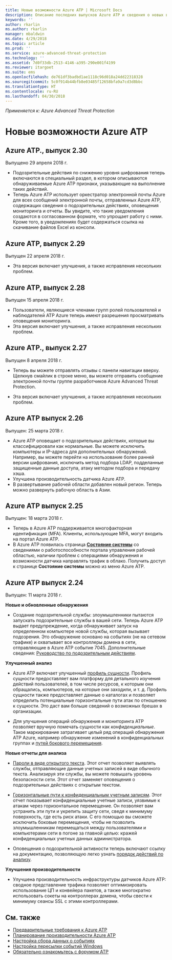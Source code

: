 ```yaml
---
title: Новые возможности Azure ATP | Microsoft Docs
description: Описание последних выпусков Azure ATP и сведения о новых возможностях в каждой версии.
keywords: ''
author: rkarlin
ms.author: rkarlin
manager: mbaldwin
ms.date: 4/29/2018
ms.topic: article
ms.prod: ''
ms.service: azure-advanced-threat-protection
ms.technology: ''
ms.assetid: 7d0f33db-2513-4146-a395-290e001f4199
ms.reviewer: itargoet
ms.suite: ems
ms.openlocfilehash: de761df3badbd1ae1118c96d018a24dd22318328
ms.sourcegitcommit: 5c0f914b44bfb8e03485f12658bfa9a7cd3d8bbc
ms.translationtype: HT
ms.contentlocale: ru-RU
ms.lasthandoff: 04/30/2018
---
```

*Применяется к: Azure Advanced Threat Protection*


# <a name="whats-new-in-azure-atp"></a>Новые возможности Azure ATP 



## <a name="azure-atp-release-230"></a>Azure ATP., выпуск 2.30

Выпущено 29 апреля 2018 г.
 
- Подозрительные действия по снижению уровня шифрования теперь включаются в специальный раздел, в котором описываются обнаруживаемые Azure ATP признаки, указывающие на выполнение таких действий. 
-   Теперь Azure ATP использует оркестратор электронной почты Azure для всех сообщений электронной почты, отправленных Azure ATP, содержащих сведения о подозрительных действиях, оповещения мониторинга и отчеты. Вы увидите, что такие уведомления создаются в согласованном формате, что упрощает работу с ними. Кроме того, в уведомлениях будет содержаться ссылка на скачивание файлов Excel из консоли.
 
 

## <a name="azure-atp-release-229"></a>Azure ATP, выпуск 2.29

Выпущен 22 апреля 2018 г.
 
- Эта версия включает улучшения, а также исправления нескольких проблем. 
 
 
## <a name="azure-atp-release-228"></a>Azure ATP, выпуск 2.28

Выпущен 15 апреля 2018 г.
 
-   Пользователи, являющиеся членами групп ролей пользователей и наблюдателей ATP Azure теперь имеют разрешения просматривать оповещения мониторинга.
- Эта версия включает улучшения, а также исправления нескольких проблем. 


## <a name="azure-atp-release-227"></a>Azure ATP., выпуск 2.27

Выпущен 8 апреля 2018 г.

- Теперь вы можете отправлять отзывы с панели навигации вверху. Щелкнув смайлик в строке меню, вы можете отправить сообщение электронной почты группе разработчиков Azure Advanced Threat Protection.

- Эта версия включает улучшения, а также исправления нескольких проблем. 
 

## <a name="azure-atp-release-226"></a>Azure ATP выпуск 2.26

Выпущен: 25 марта 2018 г.

- Azure ATP оповещает о подозрительных действиях, которые вы классифицировали как нормальные. Вы можете исключить компьютеры и IP-адреса для дополнительных обнаружений. Например, вы можете перейти на использование более ранней версии шифрования, исключить метод подбора LDAP, подделанные защищенные данные доступа, атаку методом подбора и передачу хэша.
-   Улучшена производительность датчика Azure ATP.
-   В развертывание рабочей области добавлен новый регион. Теперь можно развернуть рабочую область в Азии. 


## <a name="azure-atp-release-225"></a>Azure ATP выпуск 2.25

Выпущен: 18 марта 2018 г.

- Теперь в Azure ATP поддерживается многофакторная идентификация (MFA). Клиенты, использующие MFA, могут входить на портал Azure ATP.
- В Azure ATP появилась страница [**Состояние системы**](https://health.atp.azure.com/) со сведениями о работоспособности портала управления рабочей областью, наличии проблем с операциями обнаружения и возможности датчика направлять трафик в облако. Получить доступ к странице **Состояние системы** можно из меню Azure ATP.


## <a name="azure-atp-release-224"></a>Azure ATP выпуск 2.24

Выпущен: 11 марта 2018 г.

**Новые и обновленные обнаружения**
  - Создание подозрительной службы: злоумышленники пытаются запускать подозрительные службы в вашей сети. Теперь Azure ATP выдает предупреждение, когда обнаруживает запуск на определенном компьютере новой службы, которая вызывает подозрения. Это обнаружение основано на событиях (не на сетевом трафике) и охватывает все контроллеры домена в сети, отправляющие в Azure ATP событие 7045. Дополнительные сведения: [Руководство по подозрительным действиям](suspicious-activity-guide.md).

**Улучшенный анализ**
  - Azure ATP включает улучшенный [профиль сущности](entity-profiles.md). Профиль сущности предоставляет вам платформу для детального изучения действий пользователей, в том числе ресурсов, к которым они обращались, компьютеров, на которые они заходили, и т. д. Профиль сущности также предоставляет данные о каталогах и позволяет определить потенциальные горизонтальные пути атак по отношению к сущности. Это даст вам больше сведений о возможных брешах в организации.

  - Для улучшения операций обнаружения и мониторинга ATP позволяет вручную помечать сущности как *конфиденциальные*. Такое маркирование затрагивает целый ряд операций обнаружения ATP Azure, например обнаружение изменений в конфиденциальных группах и [путей бокового перемещения](use-case-lateral-movement-path.md).

**Новые отчеты для анализа**
  - [Пароли в виде открытого текста](reports.md). Этот отчет позволяет выявлять службы, отправляющие данные учетных записей в виде обычного текста. Анализируя эти службы, вы можете повышать уровень безопасности сети. Этот отчет заменяет оповещения о подозрительных действиях с открытым текстом.
  - [Горизонтальные пути к конфиденциальным учетным записям](reports.md). Этот отчет показывает конфиденциальные учетные записи, уязвимые к атакам через горизонтальное перемещение. Он позволяет вам устранить эти пути и укрепить защиту сети, сведя к минимуму поверхность, где есть риск атаки. С его помощью вы сможете исключить боковые перемещения, чтобы не позволить злоумышленникам перемещаться между пользователями и компьютерами сети в погоне за главной целью: кражей конфиденциальных учетных данных администратора.

- Оповещения о подозрительной активности теперь включают ссылку на документацию, позволяющую легко узнать [порядок действий по анализу](suspicious-activity-guide.md). 

**Улучшения производительности**
 -  Улучшена производительность инфраструктуры датчиков Azure ATP: сводное представление трафика позволяет оптимизировать использование ЦП и конвейера пакетов, а также многократно использовать сокеты на контроллерах домена, чтобы свести к минимуму сеансы SSL с этими контроллерами.

## <a name="see-also"></a>См. также
- [Предварительные требования к Azure ATP](atp-prerequisites.md)
- [Планирование производительности Azure ATP](atp-capacity-planning.md)
- [Настройка сбора данных о событиях](configure-event-collection.md)
- [Настройка пересылки событий Windows](configure-event-forwarding.md#configuring-windows-event-forwarding)
- [Обязательно ознакомьтесь с форумом ATP](https://aka.ms/azureatpcommunity)